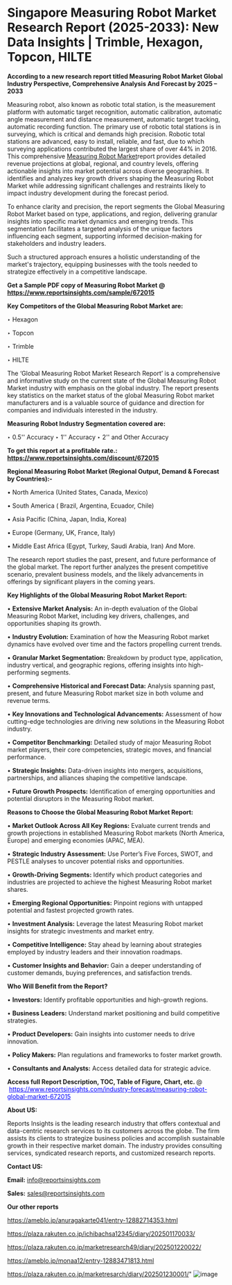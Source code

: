 # Singapore Measuring Robot Market Research Report (2025-2033): New Data Insights | Trimble, Hexagon, Topcon, HILTE

<strong>According to a new research report titled Measuring Robot Market Global Industry Perspective, Comprehensive Analysis And Forecast by 2025 – 2033</strong>

Measuring robot, also known as robotic total station, is the measurement platform with automatic target recognition, automatic calibration, automatic angle measurement and distance measurement, automatic target tracking, automatic recording function. The primary use of robotic total stations is in surveying, which is critical and demands high precision. Robotic total stations are advanced, easy to install, reliable, and fast, due to which surveying applications contributed the largest share of over 44% in 2016. This comprehensive <a href=https://www.reportsinsights.com/sample/672015>Measuring Robot Market</a>report provides detailed revenue projections at global, regional, and country levels, offering actionable insights into market potential across diverse geographies. It identifies and analyzes key growth drivers shaping the Measuring Robot Market while addressing significant challenges and restraints likely to impact industry development during the forecast period.

To enhance clarity and precision, the report segments the Global Measuring Robot Market based on type, applications, and region, delivering granular insights into specific market dynamics and emerging trends. This segmentation facilitates a targeted analysis of the unique factors influencing each segment, supporting informed decision-making for stakeholders and industry leaders.

Such a structured approach ensures a holistic understanding of the market's trajectory, equipping businesses with the tools needed to strategize effectively in a competitive landscape.

<strong>Get a Sample PDF copy of Measuring Robot Market </strong><strong>@<a href=https://www.reportsinsights.com/sample/672015 style=color:#0000ff;> https://www.reportsinsights.com/sample/672015</a></strong></font>

<strong>Key Competitors of the Global Measuring Robot Market are:</strong>

‣ Hexagon

‣ Topcon

‣ Trimble

‣ HILTE

The ‘Global Measuring Robot Market Research Report’ is a comprehensive and informative study on the current state of the Global Measuring Robot Market industry with emphasis on the global industry. The report presents key statistics on the market status of the global Measuring Robot market manufacturers and is a valuable source of guidance and direction for companies and individuals interested in the industry.

<strong>Measuring Robot Industry Segmentation covered are:</strong>

‣ 0.5&#39;&#39; Accuracy
‣ 1&#39;&#39; Accuracy
‣ 2&#39;&#39; and Other Accuracy

<strong>To get this report at a profitable rate.: <a href=https://www.reportsinsights.com/discount/672015 style=color:#0000ff;>https://www.reportsinsights.com/discount/672015</a></strong></font>

<strong>Regional Measuring Robot Market (Regional Output, Demand &amp; Forecast by Countries):-</strong>

• North America (United States, Canada, Mexico)

• South America ( Brazil, Argentina, Ecuador, Chile)

• Asia Pacific (China, Japan, India, Korea)

• Europe (Germany, UK, France, Italy)

• Middle East Africa (Egypt, Turkey, Saudi Arabia, Iran) And More.

The research report studies the past, present, and future performance of the global market. The report further analyzes the present competitive scenario, prevalent business models, and the likely advancements in offerings by significant players in the coming years.

<strong>Key Highlights of the Global Measuring Robot Market Report:</strong>

• <strong>Extensive Market Analysis:</strong> An in-depth evaluation of the Global Measuring Robot Market, including key drivers, challenges, and opportunities shaping its growth.

• <strong>Industry Evolution:</strong> Examination of how the Measuring Robot market dynamics have evolved over time and the factors propelling current trends.

• <strong>Granular Market Segmentation:</strong> Breakdown by product type, application, industry vertical, and geographic regions, offering insights into high-performing segments.

• <strong>Comprehensive Historical and Forecast Data:</strong> Analysis spanning past, present, and future Measuring Robot market size in both volume and revenue terms.

• <strong>Key Innovations and Technological Advancements:</strong> Assessment of how cutting-edge technologies are driving new solutions in the Measuring Robot industry.

• <strong>Competitor Benchmarking:</strong> Detailed study of major Measuring Robot market players, their core competencies, strategic moves, and financial performance.

• <strong>Strategic Insights:</strong> Data-driven insights into mergers, acquisitions, partnerships, and alliances shaping the competitive landscape.

• <strong>Future Growth Prospects:</strong> Identification of emerging opportunities and potential disruptors in the Measuring Robot market.

<strong>Reasons to Choose the Global Measuring Robot Market Report:</strong>

• <strong>Market Outlook Across All Key Regions:</strong> Evaluate current trends and growth projections in established Measuring Robot markets (North America, Europe) and emerging economies (APAC, MEA).

• <strong>Strategic Industry Assessment:</strong> Use Porter’s Five Forces, SWOT, and PESTLE analyses to uncover potential risks and opportunities.

• <strong>Growth-Driving Segments:</strong> Identify which product categories and industries are projected to achieve the highest Measuring Robot market shares.

• <strong>Emerging Regional Opportunities:</strong> Pinpoint regions with untapped potential and fastest projected growth rates.

• <strong>Investment Analysis:</strong> Leverage the latest Measuring Robot market insights for strategic investments and market entry.

• <strong>Competitive Intelligence:</strong> Stay ahead by learning about strategies employed by industry leaders and their innovation roadmaps.

• <strong>Customer Insights and Behavior:</strong> Gain a deeper understanding of customer demands, buying preferences, and satisfaction trends.

<strong>Who Will Benefit from the Report?</strong>

• <strong>Investors:</strong> Identify profitable opportunities and high-growth regions.

• <strong>Business Leaders:</strong> Understand market positioning and build competitive strategies.

• <strong>Product Developers:</strong> Gain insights into customer needs to drive innovation.

• <strong>Policy Makers:</strong> Plan regulations and frameworks to foster market growth.

• <strong>Consultants and Analysts:</strong> Access detailed data for strategic advice.
</ul>
<strong>Access full Report Description, TOC, Table of Figure, Chart, etc. </strong>@  <a href=https://www.reportsinsights.com/industry-forecast/measuring-robot-global-market-672015 style=color:#0000ff;>https://www.reportsinsights.com/industry-forecast/measuring-robot-global-market-672015</a></font>

<strong><strong>About US</strong>:</strong>

Reports Insights is the leading research industry that offers contextual and data-centric research services to its customers across the globe. The firm assists its clients to strategize business policies and accomplish sustainable growth in their respective market domain. The industry provides consulting services, syndicated research reports, and customized research reports.

<strong>Contact US:</strong>

<p class=""""><b>Email:</b> <a href=mailto:info@reportsinsights.com>info@reportsinsights.com</a></p>
<p class=""""><b>Sales:</b> <a href=mailto:sales@reportsinsights.com>sales@reportsinsights.com</a></p>

<strong>Our other reports</strong>

<a href=https://ameblo.jp/anuragakarte041/entry-12882714353.html>https://ameblo.jp/anuragakarte041/entry-12882714353.html</a>

<a href=https://plaza.rakuten.co.jp/ichibachsa12345/diary/202501170033/>https://plaza.rakuten.co.jp/ichibachsa12345/diary/202501170033/</a>

<a href=https://plaza.rakuten.co.jp/marketresearch49/diary/202501220022/>https://plaza.rakuten.co.jp/marketresearch49/diary/202501220022/</a>

<a href=https://ameblo.jp/monaa12/entry-12883471813.html>https://ameblo.jp/monaa12/entry-12883471813.html</a>

<a href=https://plaza.rakuten.co.jp/marketresarch/diary/202501230001/>https://plaza.rakuten.co.jp/marketresarch/diary/202501230001/</a>"
![image](https://github.com/user-attachments/assets/fb7e6ce8-413f-402b-9259-01e422698cbe)
